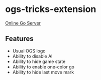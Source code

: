 # ogs-tricks-extension

<a href="https://online-go.com">Online Go Server</a>

## Features

- Usual OGS logo
- Ability to disable AI
- Ability to hide game state
- Ability to enable one-color go
- Ability to hide last move mark
